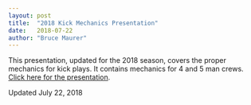```yaml
---
layout: post
title:  "2018 Kick Mechanics Presentation"
date:   2018-07-22
author: "Bruce Maurer"
---
```


This presentation, updated for the 2018 season, covers the proper mechanics for
kick plays. It contains mechanics for 4 and 5 man crews. [Click here for the
presentation](https://storage.googleapis.com/ohsaa-websites/mechanics/2018%20Kick%20Plays%20PPT%205%20%20and%204%20Man.pptx).

Updated July 22, 2018
